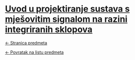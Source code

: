 # [Uvod u projektiranje sustava s mješovitim signalom na razini integriranih sklopova](https://www.github.com/studosi-fer/UUPSSMSNRIS)
[<- Stranica predmeta](https://www.fer.unizg.hr/predmet/uupssmsnris)

[<- Povratak na listu predmeta](https://www.github.com/studosi/FER)
